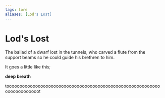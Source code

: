 ```yaml
---
tags: lore
aliases: [Lod's Lost]
---
```

# Lod's Lost
The ballad of a dwarf lost in the tunnels, who carved a flute from the support beams so he could guide his brethren to him.

It goes a little like this;

**deep breath**

toooooooooooooooooooooooooooooooooooooooooooooooooooooooooooooooooooooooot